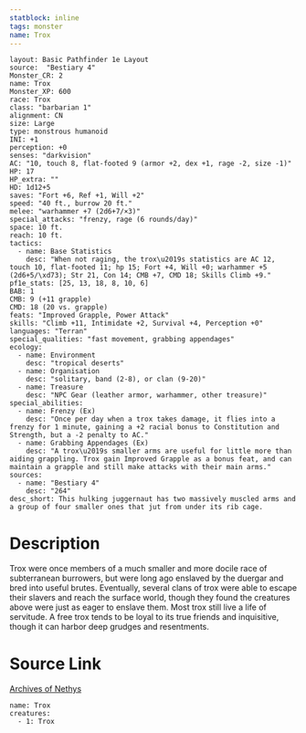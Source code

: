 ```yaml
---
statblock: inline
tags: monster
name: Trox
---
```

```statblock
layout: Basic Pathfinder 1e Layout
source:  "Bestiary 4"
Monster_CR: 2
name: Trox
Monster_XP: 600
race: Trox
class: "barbarian 1"
alignment: CN
size: Large
type: monstrous humanoid
INI: +1
perception: +0
senses: "darkvision"
AC: "10, touch 8, flat-footed 9 (armor +2, dex +1, rage -2, size -1)"
HP: 17
HP_extra: ""
HD: 1d12+5
saves: "Fort +6, Ref +1, Will +2"
speed: "40 ft., burrow 20 ft."
melee: "warhammer +7 (2d6+7/×3)"
special_attacks: "frenzy, rage (6 rounds/day)"
space: 10 ft.
reach: 10 ft.
tactics:
  - name: Base Statistics
    desc: "When not raging, the trox\u2019s statistics are AC 12, touch 10, flat-footed 11; hp 15; Fort +4, Will +0; warhammer +5 (2d6+5/\xd73); Str 21, Con 14; CMB +7, CMD 18; Skills Climb +9."
pf1e_stats: [25, 13, 18, 8, 10, 6]
BAB: 1
CMB: 9 (+11 grapple)
CMD: 18 (20 vs. grapple)
feats: "Improved Grapple, Power Attack"
skills: "Climb +11, Intimidate +2, Survival +4, Perception +0"
languages: "Terran"
special_qualities: "fast movement, grabbing appendages"
ecology:
  - name: Environment
    desc: "tropical deserts"
  - name: Organisation
    desc: "solitary, band (2-8), or clan (9-20)"
  - name: Treasure
    desc: "NPC Gear (leather armor, warhammer, other treasure)"
special_abilities:
  - name: Frenzy (Ex)
    desc: "Once per day when a trox takes damage, it flies into a frenzy for 1 minute, gaining a +2 racial bonus to Constitution and Strength, but a -2 penalty to AC."
  - name: Grabbing Appendages (Ex)
    desc: "A trox\u2019s smaller arms are useful for little more than aiding grappling. Trox gain Improved Grapple as a bonus feat, and can maintain a grapple and still make attacks with their main arms."
sources:
  - name: "Bestiary 4"
    desc: "264"
desc_short: This hulking juggernaut has two massively muscled arms and a group of four smaller ones that jut from under its rib cage.
```
# Description
Trox were once members of a much smaller and more docile race of subterranean burrowers, but were long ago enslaved by the duergar and bred into useful brutes. Eventually, several clans of trox were able to escape their slavers and reach the surface world, though they found the creatures above were just as eager to enslave them. Most trox still live a life of servitude. A free trox tends to be loyal to its true friends and inquisitive, though it can harbor deep grudges and resentments.
# Source Link
[Archives of Nethys](https://aonprd.com/MonsterDisplay.aspx?ItemName=Trox)
```encounter-table
name: Trox
creatures:
  - 1: Trox
```
